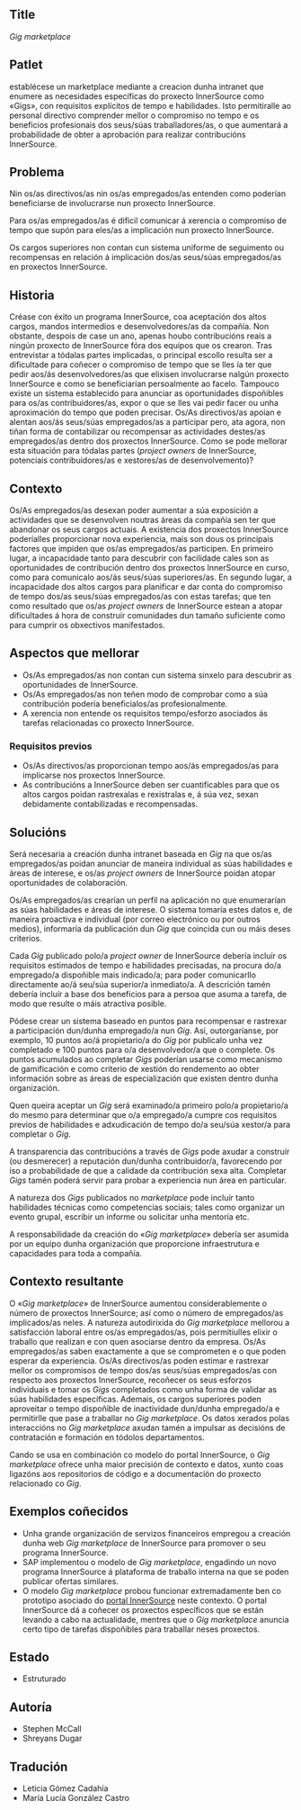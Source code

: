 ## Title

*Gig marketplace*

## Patlet

establécese un marketplace mediante a creacion dunha intranet que enumere as necesidades específicas do proxecto InnerSource como «Gigs», con requisitos explícitos de tempo e habilidades. Isto permitiralle ao personal directivo comprender mellor o compromiso no tempo e os beneficios profesionais dos seus/súas traballadores/as, o que aumentará a probabilidade de obter a aprobación para realizar contribucións InnerSource.

## Problema

Nin os/as directivos/as nin os/as empregados/as entenden como poderían beneficiarse de involucrarse nun proxecto InnerSource.

Para os/as empregados/as é difícil comunicar á xerencia o compromiso de tempo que supón para eles/as a implicación nun proxecto InnerSource.

Os cargos superiores non contan cun sistema uniforme de seguimento ou recompensas en relación á implicación dos/as seus/súas empregados/as en proxectos InnerSource.

## Historia

Créase con éxito un programa InnerSource, coa aceptación dos altos cargos, mandos intermedios e desenvolvedores/as da compañía. Non obstante, despois de case un ano, apenas houbo contribucións reais a ningún proxecto de InnerSource fóra dos equipos que os crearon. Tras entrevistar a tódalas partes implicadas, o principal escollo resulta ser a dificultade para coñecer o compromiso de tempo que se lles ía ter que pedir aos/ás desenvolvedores/as que elixisen involucrarse nalgún proxecto InnerSource e como se beneficiarían persoalmente ao facelo. Tampouco existe un sistema establecido para anunciar as oportunidades dispoñibles para os/as contribuidores/as, expor o que se lles vai pedir facer ou unha aproximación do tempo que poden precisar. Os/As directivos/as apoian e alentan aos/ás seus/súas empregados/as a participar pero, ata agora, non tiñan forma de contabilizar ou recompensar as actividades destes/as empregados/as dentro dos proxectos InnerSource. Como se pode mellorar esta situación para tódalas partes (*project owners* de InnerSource, potenciais contribuidores/as e xestores/as de desenvolvemento)?

## Contexto

Os/As empregados/as desexan poder aumentar a súa exposición a actividades que se desenvolven noutras áreas da compañía sen ter que abandonar os seus cargos actuais. A existencia dos proxectos InnerSource poderíalles proporcionar nova experiencia, mais son dous os principais factores que impiden que os/as empregados/as participen. En primeiro lugar, a incapacidade tanto para descubrir con facilidade cales son as oportunidades de contribución dentro dos proxectos InnerSource en curso, como para comunicalo aos/ás seus/súas superiores/as. En segundo lugar, a incapacidade dos altos cargos para planificar e dar conta do compromiso de tempo dos/as seus/súas empregados/as con estas tarefas; que ten como resultado que os/as *project owners* de InnerSource estean a atopar dificultades á hora de construír comunidades dun tamaño suficiente como para cumprir os obxectivos manifestados.

## Aspectos que mellorar

* Os/As empregados/as non contan cun sistema sinxelo para descubrir as oportunidades de InnerSource.
* Os/As empregados/as non teñen modo de comprobar como a súa contribución podería beneficialos/as profesionalmente.
* A xerencia non entende os requisitos tempo/esforzo asociados ás tarefas relacionadas co proxecto InnerSource.

### Requisitos previos

* Os/As directivos/as proporcionan tempo aos/ás empregados/as para implicarse nos proxectos InnerSource.
* As contribucións a InnerSource deben ser cuantificables para que os altos cargos poidan rastrexalas e rexistralas e, á súa vez, sexan debidamente contabilizadas e recompensadas.

## Solucións

Será necesaria a creación dunha intranet baseada en *Gig* na que os/as empregados/as poidan anunciar de maneira individual as súas habilidades e áreas de interese, e os/as *project owners* de InnerSource poidan atopar oportunidades de colaboración.

Os/As empregados/as crearían un perfil na aplicación no que enumerarían as súas habilidades e áreas de interese. O sistema tomaría estes datos e, de maneira proactiva e individual (por correo electrónico ou por outros medios), informaría da publicación dun *Gig* que coincida cun ou máis deses criterios.

Cada *Gig* publicado polo/a *project owner* de InnerSource debería incluír os requisitos estimados de tempo e habilidades precisadas, na procura do/a empregado/a dispoñible mais indicado/a; para poder comunicarllo directamente ao/á seu/súa superior/a inmediato/a. A descrición tamén debería incluír a base dos beneficios para a persoa que asuma a tarefa, de modo que resulte o máis atractiva posible.

Pódese crear un sistema baseado en puntos para recompensar e rastrexar a participación dun/dunha empregado/a nun *Gig*. Así, outorgaríanse, por exemplo, 10 puntos ao/á propietario/a do *Gig* por publicalo unha vez completado e 100 puntos para o/a desenvolvedor/a que o complete. Os puntos acumulados ao completar *Gigs* poderían usarse como mecanismo de gamificación e como criterio de xestión do rendemento ao obter información sobre as áreas de especialización que existen dentro dunha organización.

Quen queira aceptar un *Gig* será examinado/a primeiro polo/a propietario/a do mesmo para determinar que o/a empregado/a cumpre cos requisitos previos de habilidades e adxudicación de tempo do/a seu/súa xestor/a para completar o *Gig*.

A transparencia das contribucións a través de *Gigs* pode axudar a construír (ou desmerecer) a reputación dun/dunha contribuidor/a, favorecendo por iso a probabilidade de que a calidade da contribución sexa alta. Completar *Gigs* tamén poderá servir para probar a experiencia nun área en particular.

A natureza dos *Gigs* publicados no *marketplace* pode incluír tanto habilidades técnicas como competencias sociais; tales como organizar un evento grupal, escribir un informe ou solicitar unha mentoría etc.

A responsabilidade da creación do «*Gig marketplace*» debería ser asumida por un equipo dunha organización que proporcione infraestrutura e capacidades para toda a compañía.

## Contexto resultante

O «*Gig marketplace*» de InnerSource aumentou considerablemente o número de proxectos InnerSource; así como o número de empregados/as implicados/as neles. A natureza autodirixida do *Gig marketplace* mellorou a satisfacción laboral entre os/as empregados/as, pois permitiulles elixir o traballo que realizan e con quen asociarse dentro da empresa. Os/As empregados/as saben exactamente a que se comprometen e o que poden esperar da experiencia. Os/As directivos/as poden estimar e rastrexar mellor os compromisos de tempo dos/as seus/súas empregados/as con respecto aos proxectos InnerSource, recoñecer os seus esforzos individuais e tomar os *Gigs* completados como unha forma de validar as súas habilidades específicas. Ademais, os cargos superiores poden aproveitar o tempo dispoñible de inactividade dun/dunha empregado/a e permitirlle que pase a traballar no *Gig marketplace*. Os datos xerados polas interaccións no *Gig marketplace* axudan tamén a impulsar as decisións de contratación e formación en tódolos departamentos.

Cando se usa en combinación co modelo do portal InnerSource, o *Gig marketplace* ofrece unha maior precisión de contexto e datos, xunto coas ligazóns aos repositorios de código e a documentación do proxecto relacionado co *Gig*.

## Exemplos coñecidos

* Unha grande organización de servizos financeiros empregou a creación dunha web *Gig marketplace* de InnerSource para promover o seu programa InnerSource.
* SAP implementou o modelo de *Gig marketplace*, engadindo un novo programa InnerSource á plataforma de traballo interna na que se poden publicar ofertas similares.
* O modelo *Gig marketplace* probou funcionar extremadamente ben co prototipo asociado do [portal InnerSource](./innersource-portal.md) neste contexto. O portal InnerSource dá a coñecer os proxectos específicos que se están levando a cabo na actualidade, mentres que o *Gig marketplace* anuncia certo tipo de tarefas dispoñibles para traballar neses proxectos.

## Estado

* Estruturado

## Autoría

* Stephen McCall
* Shreyans Dugar

## Tradución

- Leticia Gómez Cadahía
- María Lucía González Castro
